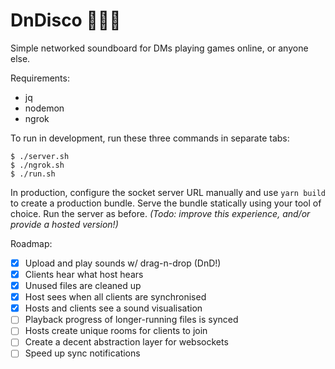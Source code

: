 # DnDisco 🐉🕺🎲

Simple networked soundboard for DMs playing games online, or anyone else.

Requirements:

* jq
* nodemon
* ngrok


To run in development, run these three commands in separate tabs:
```
$ ./server.sh
$ ./ngrok.sh
$ ./run.sh
```

In production, configure the socket server URL manually and use `yarn build` to create a production bundle. Serve the bundle statically using your tool of choice. Run the server as before. _(Todo: improve this experience, and/or provide a hosted version!)_


Roadmap: 

- [x] Upload and play sounds w/ drag-n-drop (DnD!)
- [x] Clients hear what host hears
- [x] Unused files are cleaned up
- [x] Host sees when all clients are synchronised  
- [x] Hosts and clients see a sound visualisation
- [ ] Playback progress of longer-running files is synced
- [ ] Hosts create unique rooms for clients to join
- [ ] Create a decent abstraction layer for websockets
- [ ] Speed up sync notifications
